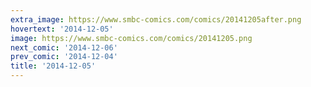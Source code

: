 ```yaml
---
extra_image: https://www.smbc-comics.com/comics/20141205after.png
hovertext: '2014-12-05'
image: https://www.smbc-comics.com/comics/20141205.png
next_comic: '2014-12-06'
prev_comic: '2014-12-04'
title: '2014-12-05'
---
```


